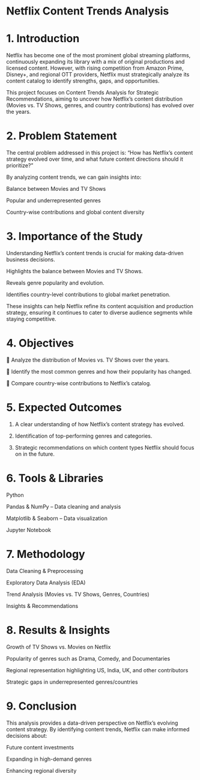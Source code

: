# Netflix Content Trends Analysis
# 1. Introduction

Netflix has become one of the most prominent global streaming platforms, continuously expanding its library with a mix of original productions and licensed content. However, with rising competition from Amazon Prime, Disney+, and regional OTT providers, Netflix must strategically analyze its content catalog to identify strengths, gaps, and opportunities.

This project focuses on Content Trends Analysis for Strategic Recommendations, aiming to uncover how Netflix’s content distribution (Movies vs. TV Shows, genres, and country contributions) has evolved over the years.

# 2. Problem Statement

The central problem addressed in this project is:
“How has Netflix’s content strategy evolved over time, and what future content directions should it prioritize?”

By analyzing content trends, we can gain insights into:

Balance between Movies and TV Shows

Popular and underrepresented genres

Country-wise contributions and global content diversity

# 3. Importance of the Study

Understanding Netflix’s content trends is crucial for making data-driven business decisions.

Highlights the balance between Movies and TV Shows.

Reveals genre popularity and evolution.

Identifies country-level contributions to global market penetration.

These insights can help Netflix refine its content acquisition and production strategy, ensuring it continues to cater to diverse audience segments while staying competitive.

# 4. Objectives

📌 Analyze the distribution of Movies vs. TV Shows over the years.

📌 Identify the most common genres and how their popularity has changed.

📌 Compare country-wise contributions to Netflix’s catalog.

# 5. Expected Outcomes

1. A clear understanding of how Netflix’s content strategy has evolved.

2. Identification of top-performing genres and categories.

3. Strategic recommendations on which content types Netflix should focus on in the future.

# 6. Tools & Libraries

Python 

Pandas & NumPy – Data cleaning and analysis

Matplotlib & Seaborn – Data visualization

Jupyter Notebook

# 7. Methodology

Data Cleaning & Preprocessing

Exploratory Data Analysis (EDA)

Trend Analysis (Movies vs. TV Shows, Genres, Countries)

Insights & Recommendations

# 8. Results & Insights

Growth of TV Shows vs. Movies on Netflix

Popularity of genres such as Drama, Comedy, and Documentaries

Regional representation highlighting US, India, UK, and other contributors

Strategic gaps in underrepresented genres/countries

# 9. Conclusion

This analysis provides a data-driven perspective on Netflix’s evolving content strategy.
By identifying content trends, Netflix can make informed decisions about:

Future content investments

Expanding in high-demand genres

Enhancing regional diversity
